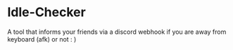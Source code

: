 # Idle-Checker
A tool that informs your friends via a discord webhook if you are away from keyboard (afk) or not : )
